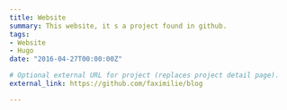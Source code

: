```yaml
---
title: Website
summary: This website, it s a project found in github.
tags:
- Website
- Hugo
date: "2016-04-27T00:00:00Z"

# Optional external URL for project (replaces project detail page).
external_link: https://github.com/faximilie/blog

---
```

